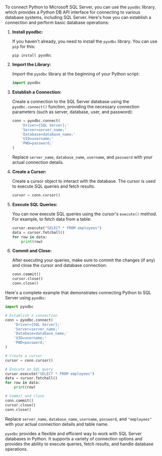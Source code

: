 To connect Python to Microsoft SQL Server, you can use the `pyodbc` library, which provides a Python DB API interface for connecting to various database systems, including SQL Server. Here's how you can establish a connection and perform basic database operations:

1. **Install pyodbc:**

   If you haven't already, you need to install the `pyodbc` library. You can use `pip` for this:

   ```
   pip install pyodbc
   ```

2. **Import the Library:**

   Import the `pyodbc` library at the beginning of your Python script:

   ```python
   import pyodbc
   ```

3. **Establish a Connection:**

   Create a connection to the SQL Server database using the `pyodbc.connect()` function, providing the necessary connection parameters (such as server, database, user, and password):

   ```python
   conn = pyodbc.connect(
       'Driver={SQL Server};'
       'Server=server_name;'
       'Database=database_name;'
       'UID=username;'
       'PWD=password;'
   )
   ```

   Replace `server_name`, `database_name`, `username`, and `password` with your actual connection details.

4. **Create a Cursor:**

   Create a cursor object to interact with the database. The cursor is used to execute SQL queries and fetch results.

   ```python
   cursor = conn.cursor()
   ```

5. **Execute SQL Queries:**

   You can now execute SQL queries using the cursor's `execute()` method. For example, to fetch data from a table:

   ```python
   cursor.execute("SELECT * FROM employees")
   data = cursor.fetchall()
   for row in data:
       print(row)
   ```

6. **Commit and Close:**

   After executing your queries, make sure to commit the changes (if any) and close the cursor and database connection:

   ```python
   conn.commit()
   cursor.close()
   conn.close()
   ```

Here's a complete example that demonstrates connecting Python to SQL Server using `pyodbc`:

```python
import pyodbc

# Establish a connection
conn = pyodbc.connect(
    'Driver={SQL Server};'
    'Server=server_name;'
    'Database=database_name;'
    'UID=username;'
    'PWD=password;'
)

# Create a cursor
cursor = conn.cursor()

# Execute an SQL query
cursor.execute("SELECT * FROM employees")
data = cursor.fetchall()
for row in data:
    print(row)

# Commit and close
conn.commit()
cursor.close()
conn.close()
```

Replace `server_name`, `database_name`, `username`, `password`, and `"employees"` with your actual connection details and table name.

`pyodbc` provides a flexible and efficient way to work with SQL Server databases in Python. It supports a variety of connection options and provides the ability to execute queries, fetch results, and handle database operations.
